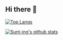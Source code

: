 ## Hi there 👋

[![Top Langs](https://github-readme-stats.vercel.app/api/top-langs/?username=exp1ry&layout=compact)]([https://github.com/exp1ry/github-readme-stats](https://github.com/anuraghazra/github-readme-stats))

[![Sunt-ing's github stats](https://github-readme-stats.vercel.app/api?username=exp1ry&show_icons=true)]([https://github.com/exp1ry/github-readme-stats](https://github.com/anuraghazra/github-readme-stats))
